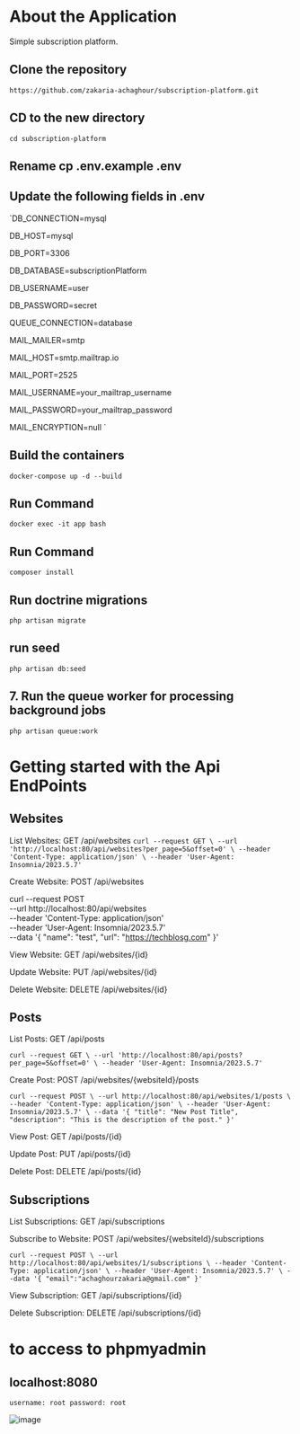 # About the Application

Simple subscription platform.

##  Clone the repository
`https://github.com/zakaria-achaghour/subscription-platform.git`
##  CD to the new directory
`cd subscription-platform`

## Rename cp .env.example .env
## Update the following fields in .env

`DB_CONNECTION=mysql

DB_HOST=mysql

DB_PORT=3306

DB_DATABASE=subscriptionPlatform

DB_USERNAME=user

DB_PASSWORD=secret

QUEUE_CONNECTION=database

MAIL_MAILER=smtp

MAIL_HOST=smtp.mailtrap.io

MAIL_PORT=2525

MAIL_USERNAME=your_mailtrap_username

MAIL_PASSWORD=your_mailtrap_password

MAIL_ENCRYPTION=null
`
##  Build the containers
`docker-compose up -d --build`

##  Run Command
`docker exec -it app bash`

##  Run Command
`composer install`

##  Run doctrine migrations
`php artisan migrate`

## run seed
`php artisan db:seed`

## 7. Run the queue worker for processing background jobs
`php artisan queue:work`


# Getting started with the Api EndPoints

## Websites
List Websites: GET /api/websites
`curl --request GET \
  --url 'http://localhost:80/api/websites?per_page=5&offset=0' \
  --header 'Content-Type: application/json' \
  --header 'User-Agent: Insomnia/2023.5.7'`

Create Website: POST /api/websites

curl --request POST \
  --url http://localhost:80/api/websites \
  --header 'Content-Type: application/json' \
  --header 'User-Agent: Insomnia/2023.5.7' \
  --data '{
	"name": "test",
	"url": "https://techblosg.com"
}'

View Website: GET /api/websites/{id}

Update Website: PUT /api/websites/{id}

Delete Website: DELETE /api/websites/{id}

## Posts

List Posts: GET /api/posts

`curl --request GET \
  --url 'http://localhost:80/api/posts?per_page=5&offset=0' \
  --header 'User-Agent: Insomnia/2023.5.7'`

Create Post: POST /api/websites/{websiteId}/posts

`curl --request POST \
  --url http://localhost:80/api/websites/1/posts \
  --header 'Content-Type: application/json' \
  --header 'User-Agent: Insomnia/2023.5.7' \
  --data '{
    "title": "New Post Title",
    "description": "This is the description of the post."
}'`

View Post: GET /api/posts/{id}

Update Post: PUT /api/posts/{id}

Delete Post: DELETE /api/posts/{id}


## Subscriptions

List Subscriptions: GET /api/subscriptions

Subscribe to Website: POST /api/websites/{websiteId}/subscriptions

`
curl --request POST \
  --url http://localhost:80/api/websites/1/subscriptions \
  --header 'Content-Type: application/json' \
  --header 'User-Agent: Insomnia/2023.5.7' \
  --data '{
	"email":"achaghourzakaria@gmail.com"
}'
`

View Subscription: GET /api/subscriptions/{id}

Delete Subscription: DELETE /api/subscriptions/{id}



# to access to phpmyadmin 
##  localhost:8080
`username: root
password: root`

![image](https://github.com/user-attachments/assets/89851e42-be3b-4c9d-bbd4-9da2fbe01248)
